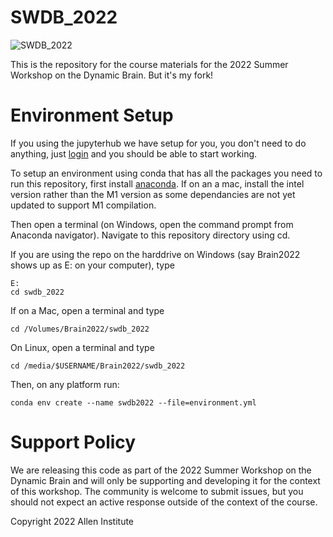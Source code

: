# SWDB_2022
![SWDB_2022](/resources/cropped-SummerWorkshop_Header.png)

This is the repository for the course materials for the 2022 Summer Workshop on the Dynamic Brain. But it's my fork!

# Environment Setup
If you using the jupyterhub we have setup for you, you don't need to do anything, just [login](https://allen-swdb.2i2c.cloud/hub/user-redirect/git-pull?repo=https%3A%2F%2Fgithub.com%2FallenInstitute%2Fswdb_2022&urlpath=lab%2Ftree%2Fswdb_2022%2F&branch=main) and you should be able to start working. 

To setup an environment using conda that has all the packages you need to run this repository, first install [anaconda](https://www.anaconda.com/products/distribution). If on an a mac, install the intel version rather than the M1 version as some dependancies are not yet updated to support M1 compilation. 

Then open a terminal (on Windows, open the command prompt from Anaconda navigator). Navigate to this repository directory using cd. 

If you are using the repo on the harddrive on Windows (say Brain2022 shows up as E: on your computer), type 
```
E:
cd swdb_2022
```

If on a Mac, open a terminal and type
```
cd /Volumes/Brain2022/swdb_2022
```

On Linux, open a terminal and type
```
cd /media/$USERNAME/Brain2022/swdb_2022
```

Then, on any platform run:
```
conda env create --name swdb2022 --file=environment.yml
```

# Support Policy

We are releasing this code as part of the 2022 Summer Workshop on the Dynamic Brain and will only be supporting and developing it for the context of this workshop. The community is welcome to submit issues, but you should not expect an active response outside of the context of the course.

Copyright 2022 Allen Institute
